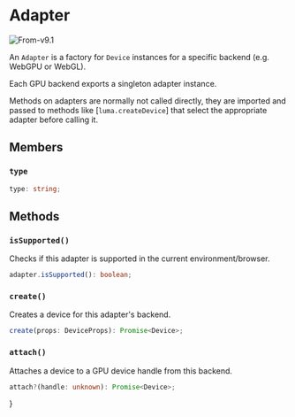 # Adapter

<p class="badges">
  <img src="https://img.shields.io/badge/From-v9.1-blue.svg?style=flat-square" alt="From-v9.1" />
</p>

An `Adapter` is a factory for `Device` instances for a specific backend (e.g. WebGPU or WebGL).

Each GPU backend exports a singleton adapter instance.

Methods on adapters are normally not called directly, they are imported and passed to 
methods like [`luma.createDevice`] that select the appropriate adapter before calling it.

## Members

### `type`
```ts
type: string;
```

## Methods

### `isSupported()`

Checks if this adapter is supported in the current environment/browser.

```ts
adapter.isSupported(): boolean;
```

### `create()`

Creates a device for this adapter's backend.

```ts
create(props: DeviceProps): Promise<Device>;
```

### `attach()`

Attaches a device to a GPU device handle from this backend.

```ts
attach?(handle: unknown): Promise<Device>;
```
}
